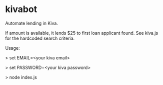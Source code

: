 # kivabot

Automate lending in Kiva. 

If amount is available, it lends $25 to first loan applicant found. See kiva.js for the hardcoded search criteria. 

Usage:

\> set EMAIL=\<your kiva email\>

\> set PASSWORD=\<your kiva password\>

\> node index.js
